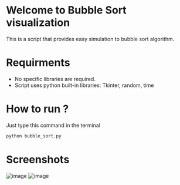 # Welcome to Bubble Sort visualization
This is a script that provides easy simulation to bubble sort algorithm. 

# Requirments
- No specific libraries are required.
- Script uses python built-in libraries: Tkinter, random, time

# How to run ?
Just type this command in the terminal

```bash
python bubble_sort.py
```


# Screenshots
![image](https://user-images.githubusercontent.com/62449903/111283300-a55bf800-8647-11eb-98ad-231212f01819.png)
![image](https://user-images.githubusercontent.com/62449903/111283449-d2100f80-8647-11eb-811d-acb9e72f1530.png)
